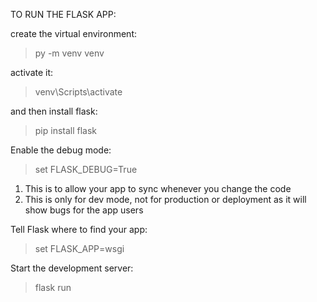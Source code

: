 TO RUN THE FLASK APP:

create the virtual environment:
> py -m venv venv

activate it:
> venv\Scripts\activate 

and then install flask:
> pip install flask

Enable the debug mode:
> set FLASK_DEBUG=True
1. This is to allow your app to sync whenever you change the code
2. This is only for dev mode, not for production or deployment as it will show bugs for the app users

Tell Flask where to find your app:
> set FLASK_APP=wsgi

Start the development server:
> flask run
